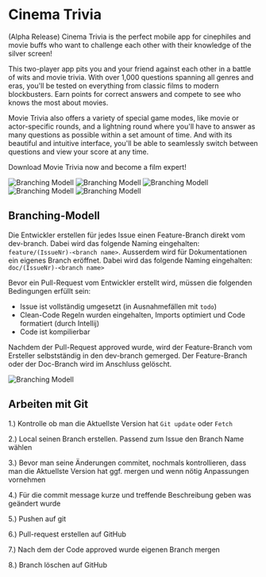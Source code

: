 # Cinema Trivia


(Alpha Release)
Cinema Trivia is the perfect mobile app for cinephiles and movie buffs who want to challenge each other with their knowledge of the silver screen!

This two-player app pits you and your friend against each other in a battle of wits and movie trivia. With over 1,000 questions spanning all genres and eras, you'll be tested on everything from classic films to modern blockbusters. Earn points for correct answers and compete to see who knows the most about movies.

Movie Trivia also offers a variety of special game modes, like movie or actor-specific rounds, and a lightning round where you'll have to answer as many questions as possible within a set amount of time. And with its beautiful and intuitive interface, you'll be able to seamlessly switch between questions and view your score at any time.

Download Movie Trivia now and become a film expert!

![Branching Modell](doc/getStarted.png) ![Branching Modell](doc/firstPage.png) ![Branching Modell](doc/firstPage2.png) ![Branching Modell](doc/trivia_modus.png) ![Branching Modell](doc/trivia_modus_anwer.png)

## Branching-Modell

Die Entwickler erstellen für jedes Issue einen Feature-Branch direkt vom dev-branch.
Dabei wird das folgende Naming eingehalten: `feature/(IssueNr)-<branch name>`. Ausserdem wird für
Dokumentationen ein eigenes Branch eröffnet. Dabei wird das folgende Naming eingehalten: `doc/(IssueNr)-<branch name>`

Bevor ein Pull-Request vom Entwickler erstellt wird, müssen die folgenden Bedingungen erfüllt sein:

* Issue ist vollständig umgesetzt (in Ausnahmefällen mit `todo`)
* Clean-Code Regeln wurden eingehalten, Imports optimiert und Code formatiert (durch Intellij)
* Code ist kompilierbar

Nachdem der Pull-Request approved wurde, wird der Feature-Branch vom Ersteller
selbstständig in den dev-branch gemerged. Der Feature-Branch oder der Doc-Branch wird im Anschluss gelöscht.

![Branching Modell](doc/branching_modell.png)

## Arbeiten mit Git
1.) Kontrolle ob man die Aktuellste Version hat `Git update` oder `Fetch`

2.) Local seinen Branch erstellen. Passend zum Issue den Branch Name wählen

3.) Bevor man seine Änderungen commitet, nochmals kontrollieren, dass man die Aktuellste Version hat 
     ggf. mergen und wenn nötig Anpassungen vornehmen

4.) Für die commit message kurze und treffende Beschreibung geben was geändert wurde

5.) Pushen auf git

6.) Pull-request erstellen auf GitHub

7.) Nach dem der Code approved wurde eigenen Branch mergen

8.) Branch löschen auf GitHub

